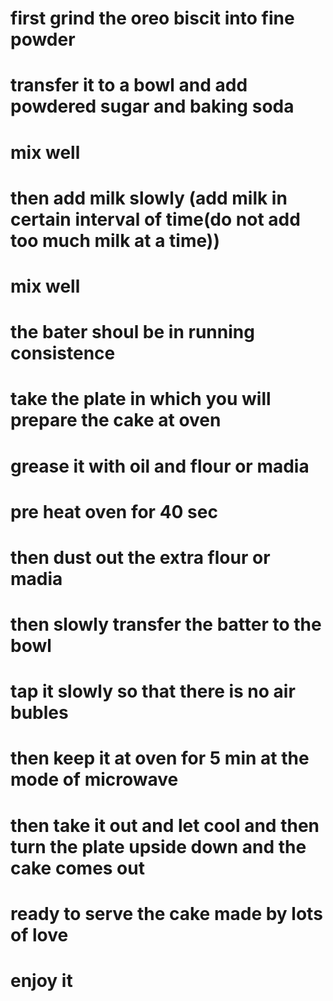 # first grind the oreo biscit into fine powder 
# transfer it to a bowl and add powdered sugar and baking soda
# mix well
# then add milk slowly (add milk in certain interval of time(do not add too much milk at a time))
# mix well 
# the bater shoul be in running consistence
# take the plate in which you will prepare the cake at oven
# grease it with oil and flour or madia
# pre heat oven for 40 sec
# then dust out the extra flour or madia 
# then slowly transfer the batter to the bowl 
# tap it slowly so that there is no air bubles
# then keep it at oven for 5 min at the mode of microwave
# then take it out and let cool and then turn the plate upside down and the cake comes out
# ready to serve the cake made by lots of love
# enjoy it